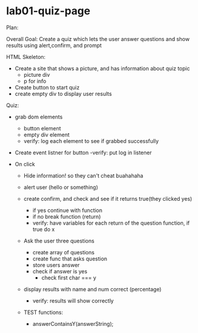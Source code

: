 # lab01-quiz-page
Plan: 

Overall Goal: Create a quiz which lets the user answer questions and show results using alert,confirm, and prompt

HTML Skeleton: 

- Create a site that shows a picture, and has information about quiz topic
    - picture div
    - p for info
- Create button to start quiz
- create empty div to display user results 

Quiz: 

- grab dom elements
    - button element
    - empty div element
    - verify: log each element to see if grabbed successfully

- Create event listner for button
    -verify: put log in listener

- On click 
    - Hide information! so they can't cheat buahahaha
    - alert user (hello or something)
    - create confirm, and check and see if it returns true(they clicked yes)
        - if yes continue with function
        - if no break function (return)
        - verify: have variables for each return of the question function, if true do x
    - Ask the user three questions 
        - create array of questions
        - create func that asks question
        - store users answer
        - check if answer is yes
            - check first char === y
    - display results with name and num correct (percentage)
        - verify: results will show correctly

    - TEST functions: 
        - answerContainsY(answerString);